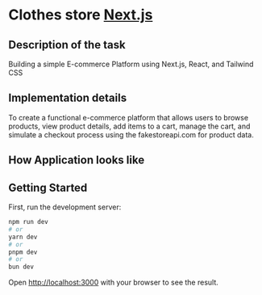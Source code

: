 # Clothes store [Next.js](https://nextjs.org/) 

## Description of the task
Building a simple E-commerce Platform using Next.js, React, and Tailwind CSS

## Implementation details
To create a functional e-commerce platform that allows users to browse products, view product details, add items to a cart, manage the cart, and simulate a checkout process using the fakestoreapi.com for product data.

## How Application looks like


## Getting Started

First, run the development server:

```bash
npm run dev
# or
yarn dev
# or
pnpm dev
# or
bun dev
```

Open [http://localhost:3000](http://localhost:3000) with your browser to see the result.
